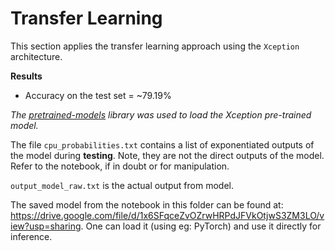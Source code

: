 # Transfer Learning

This section applies the transfer learning approach using the `Xception` architecture.

**Results**

- Accuracy on the test set = ~79.19%

*The [pretrained-models](https://github.com/Cadene/pretrained-models.pytorch) library was used to load the Xception pre-trained model.*

The file `cpu_probabilities.txt` contains a list of exponentiated outputs of the model during **testing**. Note, they are not the direct outputs of the model. Refer to the notebook, if in doubt or for manipulation.

`output_model_raw.txt` is the actual output from model.

The saved model from the notebook in this folder can be found at: https://drive.google.com/file/d/1x6SFqceZvOZrwHRPdJFVkOtjwS3ZM3LO/view?usp=sharing. One can load it (using eg: PyTorch) and use it directly for inference.
